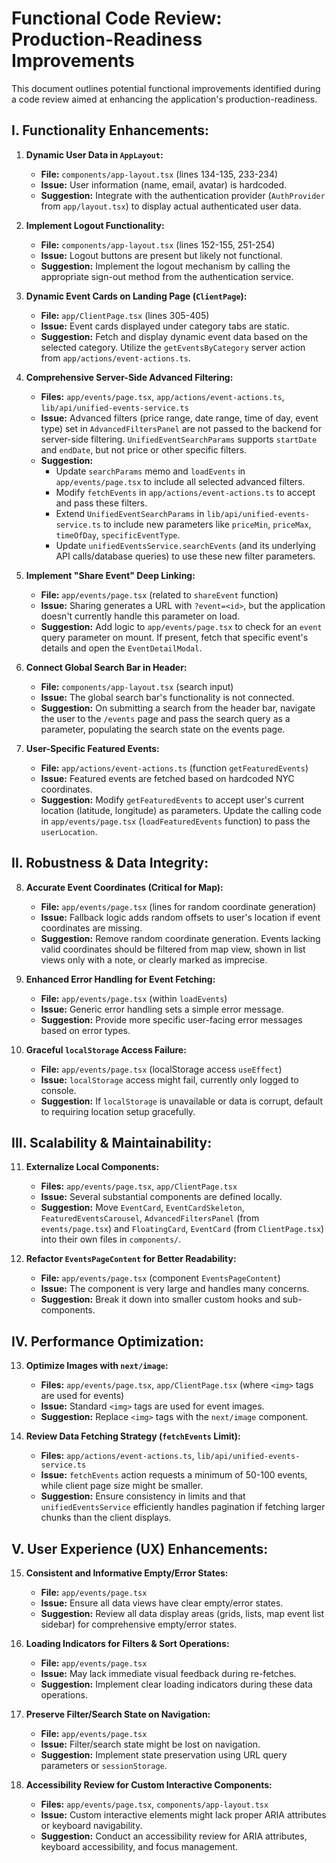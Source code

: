 # Functional Code Review: Production-Readiness Improvements

This document outlines potential functional improvements identified during a code review aimed at enhancing the application's production-readiness.

## I. Functionality Enhancements:

1.  **Dynamic User Data in `AppLayout`:**
    *   **File:** `components/app-layout.tsx` (lines 134-135, 233-234)
    *   **Issue:** User information (name, email, avatar) is hardcoded.
    *   **Suggestion:** Integrate with the authentication provider (`AuthProvider` from `app/layout.tsx`) to display actual authenticated user data.

2.  **Implement Logout Functionality:**
    *   **File:** `components/app-layout.tsx` (lines 152-155, 251-254)
    *   **Issue:** Logout buttons are present but likely not functional.
    *   **Suggestion:** Implement the logout mechanism by calling the appropriate sign-out method from the authentication service.

3.  **Dynamic Event Cards on Landing Page (`ClientPage`):**
    *   **File:** `app/ClientPage.tsx` (lines 305-405)
    *   **Issue:** Event cards displayed under category tabs are static.
    *   **Suggestion:** Fetch and display dynamic event data based on the selected category. Utilize the `getEventsByCategory` server action from `app/actions/event-actions.ts`.

4.  **Comprehensive Server-Side Advanced Filtering:**
    *   **Files:** `app/events/page.tsx`, `app/actions/event-actions.ts`, `lib/api/unified-events-service.ts`
    *   **Issue:** Advanced filters (price range, date range, time of day, event type) set in `AdvancedFiltersPanel` are not passed to the backend for server-side filtering. `UnifiedEventSearchParams` supports `startDate` and `endDate`, but not price or other specific filters.
    *   **Suggestion:**
        *   Update `searchParams` memo and `loadEvents` in `app/events/page.tsx` to include all selected advanced filters.
        *   Modify `fetchEvents` in `app/actions/event-actions.ts` to accept and pass these filters.
        *   Extend `UnifiedEventSearchParams` in `lib/api/unified-events-service.ts` to include new parameters like `priceMin`, `priceMax`, `timeOfDay`, `specificEventType`.
        *   Update `unifiedEventsService.searchEvents` (and its underlying API calls/database queries) to use these new filter parameters.

5.  **Implement "Share Event" Deep Linking:**
    *   **File:** `app/events/page.tsx` (related to `shareEvent` function)
    *   **Issue:** Sharing generates a URL with `?event=<id>`, but the application doesn't currently handle this parameter on load.
    *   **Suggestion:** Add logic to `app/events/page.tsx` to check for an `event` query parameter on mount. If present, fetch that specific event's details and open the `EventDetailModal`.

6.  **Connect Global Search Bar in Header:**
    *   **File:** `components/app-layout.tsx` (search input)
    *   **Issue:** The global search bar's functionality is not connected.
    *   **Suggestion:** On submitting a search from the header bar, navigate the user to the `/events` page and pass the search query as a parameter, populating the search state on the events page.

7.  **User-Specific Featured Events:**
    *   **File:** `app/actions/event-actions.ts` (function `getFeaturedEvents`)
    *   **Issue:** Featured events are fetched based on hardcoded NYC coordinates.
    *   **Suggestion:** Modify `getFeaturedEvents` to accept user's current location (latitude, longitude) as parameters. Update the calling code in `app/events/page.tsx` (`loadFeaturedEvents` function) to pass the `userLocation`.

## II. Robustness & Data Integrity:

8.  **Accurate Event Coordinates (Critical for Map):**
    *   **File:** `app/events/page.tsx` (lines for random coordinate generation)
    *   **Issue:** Fallback logic adds random offsets to user's location if event coordinates are missing.
    *   **Suggestion:** Remove random coordinate generation. Events lacking valid coordinates should be filtered from map view, shown in list views only with a note, or clearly marked as imprecise.

9.  **Enhanced Error Handling for Event Fetching:**
    *   **File:** `app/events/page.tsx` (within `loadEvents`)
    *   **Issue:** Generic error handling sets a simple error message.
    *   **Suggestion:** Provide more specific user-facing error messages based on error types.

10. **Graceful `localStorage` Access Failure:**
    *   **File:** `app/events/page.tsx` (localStorage access `useEffect`)
    *   **Issue:** `localStorage` access might fail, currently only logged to console.
    *   **Suggestion:** If `localStorage` is unavailable or data is corrupt, default to requiring location setup gracefully.

## III. Scalability & Maintainability:

11. **Externalize Local Components:**
    *   **Files:** `app/events/page.tsx`, `app/ClientPage.tsx`
    *   **Issue:** Several substantial components are defined locally.
    *   **Suggestion:** Move `EventCard`, `EventCardSkeleton`, `FeaturedEventsCarousel`, `AdvancedFiltersPanel` (from `events/page.tsx`) and `FloatingCard`, `EventCard` (from `ClientPage.tsx`) into their own files in `components/`.

12. **Refactor `EventsPageContent` for Better Readability:**
    *   **File:** `app/events/page.tsx` (component `EventsPageContent`)
    *   **Issue:** The component is very large and handles many concerns.
    *   **Suggestion:** Break it down into smaller custom hooks and sub-components.

## IV. Performance Optimization:

13. **Optimize Images with `next/image`:**
    *   **Files:** `app/events/page.tsx`, `app/ClientPage.tsx` (where `<img>` tags are used for events)
    *   **Issue:** Standard `<img>` tags are used for event images.
    *   **Suggestion:** Replace `<img>` tags with the `next/image` component.

14. **Review Data Fetching Strategy (`fetchEvents` Limit):**
    *   **Files:** `app/actions/event-actions.ts`, `lib/api/unified-events-service.ts`
    *   **Issue:** `fetchEvents` action requests a minimum of 50-100 events, while client page size might be smaller.
    *   **Suggestion:** Ensure consistency in limits and that `unifiedEventsService` efficiently handles pagination if fetching larger chunks than the client displays.

## V. User Experience (UX) Enhancements:

15. **Consistent and Informative Empty/Error States:**
    *   **File:** `app/events/page.tsx`
    *   **Issue:** Ensure all data views have clear empty/error states.
    *   **Suggestion:** Review all data display areas (grids, lists, map event list sidebar) for comprehensive empty/error states.

16. **Loading Indicators for Filters & Sort Operations:**
    *   **File:** `app/events/page.tsx`
    *   **Issue:** May lack immediate visual feedback during re-fetches.
    *   **Suggestion:** Implement clear loading indicators during these data operations.

17. **Preserve Filter/Search State on Navigation:**
    *   **File:** `app/events/page.tsx`
    *   **Issue:** Filter/search state might be lost on navigation.
    *   **Suggestion:** Implement state preservation using URL query parameters or `sessionStorage`.

18. **Accessibility Review for Custom Interactive Components:**
    *   **Files:** `app/events/page.tsx`, `components/app-layout.tsx`
    *   **Issue:** Custom interactive elements might lack proper ARIA attributes or keyboard navigability.
    *   **Suggestion:** Conduct an accessibility review for ARIA attributes, keyboard accessibility, and focus management.